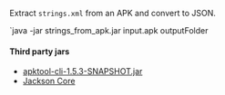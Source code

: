 Extract `strings.xml` from an APK and convert to JSON.

`java -jar strings_from_apk.jar input.apk outputFolder

#### Third party jars

- [apktool-cli-1.5.3-SNAPSHOT.jar](https://github.com/iBotPeaches/Apktool)
- [Jackson Core](https://github.com/FasterXML/jackson-core)
